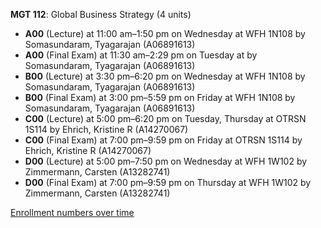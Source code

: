 **MGT 112**: Global Business Strategy (4 units)

- **A00** (Lecture) at 11:00 am–1:50 pm on Wednesday at WFH 1N108 by Somasundaram, Tyagarajan (A06891613)
- **A00** (Final Exam) at 11:30 am–2:29 pm on Tuesday at   by Somasundaram, Tyagarajan (A06891613)
- **B00** (Lecture) at 3:30 pm–6:20 pm on Wednesday at WFH 1N108 by Somasundaram, Tyagarajan (A06891613)
- **B00** (Final Exam) at 3:00 pm–5:59 pm on Friday at WFH 1N108 by Somasundaram, Tyagarajan (A06891613)
- **C00** (Lecture) at 5:00 pm–6:20 pm on Tuesday, Thursday at OTRSN 1S114 by Ehrich, Kristine R (A14270067)
- **C00** (Final Exam) at 7:00 pm–9:59 pm on Friday at OTRSN 1S114 by Ehrich, Kristine R (A14270067)
- **D00** (Lecture) at 5:00 pm–7:50 pm on Wednesday at WFH 1W102 by Zimmermann, Carsten (A13282741)
- **D00** (Final Exam) at 7:00 pm–9:59 pm on Thursday at WFH 1W102 by Zimmermann, Carsten (A13282741)

[Enrollment numbers over time](./MGT112.tsv)
